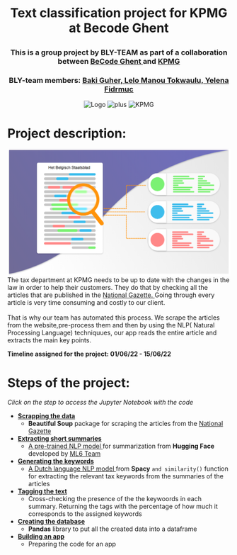 <h1> <p align="center">Text classification project for KPMG at Becode Ghent  </p> </h1>
<h3> <p align="center">This is a group project by BLY-TEAM as part of a collaboration between <a href="https://github.com/becodeorg"><strong>BeCode Ghent </strong></a> and <a href="https://www.linkedin.com/company/kpmg-belgium/?originalSubdomain=be"<strong>KPMG</strong></a>
 </p> </h3>
<h3> <p align="center">BLY-team members: <a href="https://github.com/bakiguher">  Baki Guher, <a href="https://github.com/lelotok"> Lelo Manou Tokwaulu, <a href="https://github.com/Len-Fid"> Yelena Fidrmuc </a></p> </h3>

<p align = "center">
  <img src="https://becode.org/app/uploads/2021/06/logo-becode.png" alt="Logo" width="200" height="200"/>
  <img src="https://upload.wikimedia.org/wikipedia/commons/thumb/9/9e/Plus_symbol.svg/1200px-Plus_symbol.svg.png" alt="plus" width="200" height="200"/>
  <img src="https://www.epra.com/application/files/7316/3162/2252/KPMG-logo.png" alt="KPMG" width="200" height="200"/></p>

 
# Project description: 
<img src="https://github.com/lelotok/KPMG_project/blob/Lena/assets/Text-Classification-using-Deep-Learning-1.png" align="right" width="550px"/>
The tax department at KPMG needs to be up to date with the changes in the law in order to help their customers. They do that by checking all the articles that are published in the <a href="https://www.ejustice.just.fgov.be/cgi/welcome.pl"> National Gazette. </a> Going through every article is very time consuming and costly to our client. <br><br>
That is why our team has automated this process. We scrape the articles from the website,pre-process them and then by using the NLP( Natural Processing Language) techniquues, our app reads the entire article and extracts the main key points.<br clear="right"/>
 
 **Timeline assigned for the project:
 01/06/22 - 15/06/22**
 
 # Steps of the project: 
 *Click on the step to access the Jupyter Notebook with the code*
 * **<a href="https://github.com/lelotok/KPMG_project/blob/baki/01_scrape.ipynb"> Scrapping the data </a>**   
    * **Beautiful Soup** package for scraping the articles from the <a href="https://www.ejustice.just.fgov.be/cgi/welcome.pl"> National Gazette <a>
 * **<a href="https://github.com/lelotok/KPMG_project/blob/baki/02_summary.ipynb"> Extracting short summaries </a>**
    * <a href="https://huggingface.co/ml6team/mbart-large-cc25-cnn-dailymail-nl-finetune"> A pre-trained NLP model </a> for summarization from **Hugging Face** developed by <a href="https://huggingface.co/ml6team"> ML6 Team </a>
 * **<a href="https://github.com/lelotok/KPMG_project/blob/baki/03_keywords.ipynb"> Generating the keywords </a>**
    * <a href="https://spacy.io/models/nl#nl_core_news_lg"> A Dutch language NLP model </a> from **Spacy** ```and similarity()``` function for extracting the relevant tax keywords from the summaries of the articles 
 * **<a href="https://github.com/lelotok/KPMG_project/blob/baki/04_tagging.ipynb"> Tagging the text </a>**
    * Cross-checking the presence of the the keywoords in each summary. Returning the tags with the percentage of how much it corresponds to the assigned keywords 
 * **<a href="https://github.com/lelotok/KPMG_project/blob/baki/05_forsql.ipynb"> Creating the database </a>**
    * **Pandas** library to put all the created data into a dataframe
 * **<a href="https://github.com/lelotok/KPMG_project/blob/baki/06_app.ipynb"> Building an app </a>**
    * Preparing the code for an app
 
 

